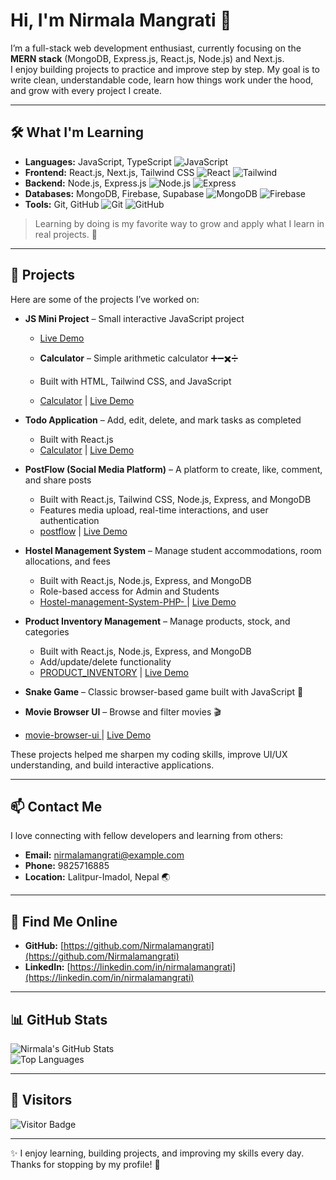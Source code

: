 # Hi, I'm Nirmala Mangrati 👋

I’m a full-stack web development enthusiast, currently focusing on the **MERN stack** (MongoDB, Express.js, React.js, Node.js) and Next.js.  
I enjoy building projects to practice and improve step by step. My goal is to write clean, understandable code, learn how things work under the hood, and grow with every project I create.  

---

## 🛠 What I'm Learning

- **Languages:** JavaScript, TypeScript ![JavaScript](https://img.shields.io/badge/JavaScript-F7DF1E?style=for-the-badge&logo=javascript&logoColor=black)  
- **Frontend:** React.js, Next.js, Tailwind CSS ![React](https://img.shields.io/badge/React-20232A?style=for-the-badge&logo=react&logoColor=61DAFB) ![Tailwind](https://img.shields.io/badge/TailwindCSS-06B6D4?style=for-the-badge&logo=tailwind-css&logoColor=white)  
- **Backend:** Node.js, Express.js ![Node.js](https://img.shields.io/badge/Node.js-339933?style=for-the-badge&logo=node.js&logoColor=white) ![Express](https://img.shields.io/badge/Express.js-000000?style=for-the-badge&logo=express&logoColor=white)  
- **Databases:** MongoDB, Firebase, Supabase ![MongoDB](https://img.shields.io/badge/MongoDB-47A248?style=for-the-badge&logo=mongodb&logoColor=white) ![Firebase](https://img.shields.io/badge/Firebase-FFCA28?style=for-the-badge&logo=firebase&logoColor=black)  
- **Tools:** Git, GitHub ![Git](https://img.shields.io/badge/Git-F05032?style=for-the-badge&logo=git&logoColor=white) ![GitHub](https://img.shields.io/badge/GitHub-181717?style=for-the-badge&logo=github&logoColor=white)  

> Learning by doing is my favorite way to grow and apply what I learn in real projects. 🚀  

---

## 📝 Projects

Here are some of the projects I’ve worked on:  
- **JS Mini Project** – Small interactive JavaScript project  
  - [Live Demo](https://js-mini-project-k0awg2yh9-nirmalamgrt-8293s-projects.vercel.app)
 
  - **Calculator** – Simple arithmetic calculator ➕➖✖️➗  
  - Built with HTML, Tailwind CSS, and JavaScript  
  - [Calculator](calculator-tzle-irk7nehlo-nirmalamgrt-8293s-projects.vercel.app) | [Live Demo](calculator-tzle-irk7nehlo-nirmalamgrt-8293s-projects.vercel.app)
 
- **Todo Application** – Add, edit, delete, and mark tasks as completed  
  - Built with React.js
   - [Calculator](https://calculator-sh7k-84j9udh7s-nirmalamgrt-8293s-projects.vercel.app) | [Live Demo](https://calculator-sh7k-84j9udh7s-nirmalamgrt-8293s-projects.vercel.app)

- **PostFlow (Social Media Platform)** – A platform to create, like, comment, and share posts  
  - Built with React.js, Tailwind CSS, Node.js, Express, and MongoDB  
  - Features media upload, real-time interactions, and user authentication  
  - [postflow](#) | [Live Demo](#)  

- **Hostel Management System** – Manage student accommodations, room allocations, and fees  
  - Built with React.js, Node.js, Express, and MongoDB  
  - Role-based access for Admin and Students  
  - [Hostel-management-System-PHP-
](#) | [Live Demo](#)  

- **Product Inventory Management** – Manage products, stock, and categories  
  - Built with React.js, Node.js, Express, and MongoDB  
  - Add/update/delete functionality  
  - [PRODUCT_INVENTORY](#) | [Live Demo](#)  



- **Snake Game** – Classic browser-based game built with JavaScript 🐍  

- **Movie Browser UI** – Browse and filter movies 🎬
-  [movie-browser-ui
](#) | [Live Demo](#)




These projects helped me sharpen my coding skills, improve UI/UX understanding, and build interactive applications.  

---

## 📫 Contact Me

I love connecting with fellow developers and learning from others:  

- **Email:** [nirmalamangrati@example.com](mailto:nirmalamangrati@example.com)  
- **Phone:** 9825716885  
- **Location:** Lalitpur-Imadol, Nepal 🌏  

---

## 🔗 Find Me Online

- **GitHub:** [https://github.com/Nirmalamangrati](https://github.com/Nirmalamangrati)  
- **LinkedIn:** [https://linkedin.com/in/nirmalamangrati](https://linkedin.com/in/nirmalamangrati)  

---

## 📊 GitHub Stats

![Nirmala's GitHub Stats](https://github-readme-stats.vercel.app/api?username=Nirmalamangrati&show_icons=true&theme=radical)  
![Top Languages](https://github-readme-stats.vercel.app/api/top-langs/?username=Nirmalamangrati&layout=compact&theme=radical)  

---

## 👀 Visitors

![Visitor Badge](https://visitor-badge.glitch.me/badge?page_id=Nirmalamangrati.Nirmalamangrati)  

---

✨ I enjoy learning, building projects, and improving my skills every day. Thanks for stopping by my profile! 💖

